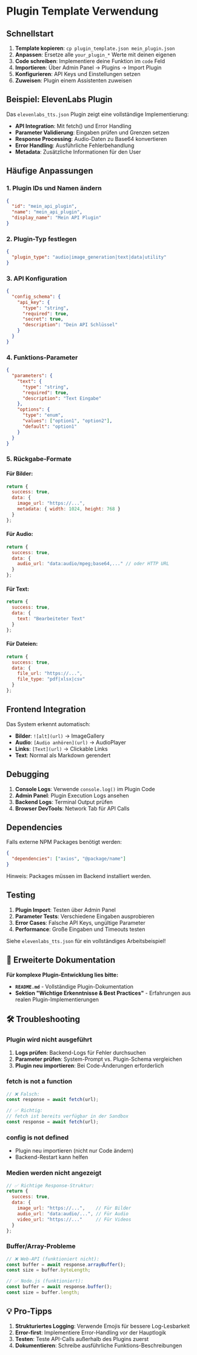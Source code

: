 # Plugin Template Verwendung

## Schnellstart

1. **Template kopieren**: `cp plugin_template.json mein_plugin.json`
2. **Anpassen**: Ersetze alle `your_plugin_*` Werte mit deinen eigenen
3. **Code schreiben**: Implementiere deine Funktion im `code` Feld
4. **Importieren**: Über Admin Panel → Plugins → Import Plugin
5. **Konfigurieren**: API Keys und Einstellungen setzen
6. **Zuweisen**: Plugin einem Assistenten zuweisen

## Beispiel: ElevenLabs Plugin

Das `elevenlabs_tts.json` Plugin zeigt eine vollständige Implementierung:

- **API Integration**: Mit fetch() und Error Handling
- **Parameter Validierung**: Eingaben prüfen und Grenzen setzen  
- **Response Processing**: Audio-Daten zu Base64 konvertieren
- **Error Handling**: Ausführliche Fehlerbehandlung
- **Metadata**: Zusätzliche Informationen für den User

## Häufige Anpassungen

### 1. Plugin IDs und Namen ändern
```json
{
  "id": "mein_api_plugin",
  "name": "mein_api_plugin", 
  "display_name": "Mein API Plugin"
}
```

### 2. Plugin-Typ festlegen
```json
{
  "plugin_type": "audio|image_generation|text|data|utility"
}
```

### 3. API Konfiguration
```json
{
  "config_schema": {
    "api_key": {
      "type": "string",
      "required": true,
      "secret": true,
      "description": "Dein API Schlüssel"
    }
  }
}
```

### 4. Funktions-Parameter
```json
{
  "parameters": {
    "text": {
      "type": "string",
      "required": true,
      "description": "Text Eingabe"
    },
    "options": {
      "type": "enum", 
      "values": ["option1", "option2"],
      "default": "option1"
    }
  }
}
```

### 5. Rückgabe-Formate

#### Für Bilder:
```javascript
return {
  success: true,
  data: {
    image_url: "https://...",
    metadata: { width: 1024, height: 768 }
  }
};
```

#### Für Audio:
```javascript
return {
  success: true,
  data: {
    audio_url: "data:audio/mpeg;base64,..." // oder HTTP URL
  }
};
```

#### Für Text:
```javascript
return {
  success: true,
  data: {
    text: "Bearbeiteter Text"
  }
};
```

#### Für Dateien:
```javascript
return {
  success: true,
  data: {
    file_url: "https://...",
    file_type: "pdf|xlsx|csv"
  }
};
```

## Frontend Integration

Das System erkennt automatisch:

- **Bilder**: `![alt](url)` → ImageGallery
- **Audio**: `[Audio anhören](url)` → AudioPlayer  
- **Links**: `[Text](url)` → Clickable Links
- **Text**: Normal als Markdown gerendert

## Debugging

1. **Console Logs**: Verwende `console.log()` im Plugin Code
2. **Admin Panel**: Plugin Execution Logs ansehen
3. **Backend Logs**: Terminal Output prüfen
4. **Browser DevTools**: Network Tab für API Calls

## Dependencies

Falls externe NPM Packages benötigt werden:

```json
{
  "dependencies": ["axios", "@package/name"]
}
```

Hinweis: Packages müssen im Backend installiert werden.

## Testing

1. **Plugin Import**: Testen über Admin Panel
2. **Parameter Tests**: Verschiedene Eingaben ausprobieren  
3. **Error Cases**: Falsche API Keys, ungültige Parameter
4. **Performance**: Große Eingaben und Timeouts testen

Siehe `elevenlabs_tts.json` für ein vollständiges Arbeitsbeispiel!

## 📖 Erweiterte Dokumentation

**Für komplexe Plugin-Entwicklung lies bitte:**
- **`README.md`** - Vollständige Plugin-Dokumentation
- **Sektion "Wichtige Erkenntnisse & Best Practices"** - Erfahrungen aus realen Plugin-Implementierungen

## 🛠️ Troubleshooting

### **Plugin wird nicht ausgeführt**
1. **Logs prüfen**: Backend-Logs für Fehler durchsuchen
2. **Parameter prüfen**: System-Prompt vs. Plugin-Schema vergleichen
3. **Plugin neu importieren**: Bei Code-Änderungen erforderlich

### **fetch is not a function**
```javascript
// ❌ Falsch:
const response = await fetch(url);

// ✅ Richtig: 
// fetch ist bereits verfügbar in der Sandbox
const response = await fetch(url);
```

### **config is not defined**
- Plugin neu importieren (nicht nur Code ändern)
- Backend-Restart kann helfen

### **Medien werden nicht angezeigt**
```javascript
// ✅ Richtige Response-Struktur:
return {
  success: true,
  data: {
    image_url: "https://...",    // Für Bilder
    audio_url: "data:audio/...", // Für Audio
    video_url: "https://..."     // Für Videos
  }
};
```

### **Buffer/Array-Probleme**
```javascript
// ❌ Web-API (funktioniert nicht):
const buffer = await response.arrayBuffer();
const size = buffer.byteLength;

// ✅ Node.js (funktioniert):
const buffer = await response.buffer();
const size = buffer.length;
```

## 💡 Pro-Tipps

1. **Strukturiertes Logging**: Verwende Emojis für bessere Log-Lesbarkeit
2. **Error-first**: Implementiere Error-Handling vor der Hauptlogik  
3. **Testen**: Teste API-Calls außerhalb des Plugins zuerst
4. **Dokumentieren**: Schreibe ausführliche Funktions-Beschreibungen 